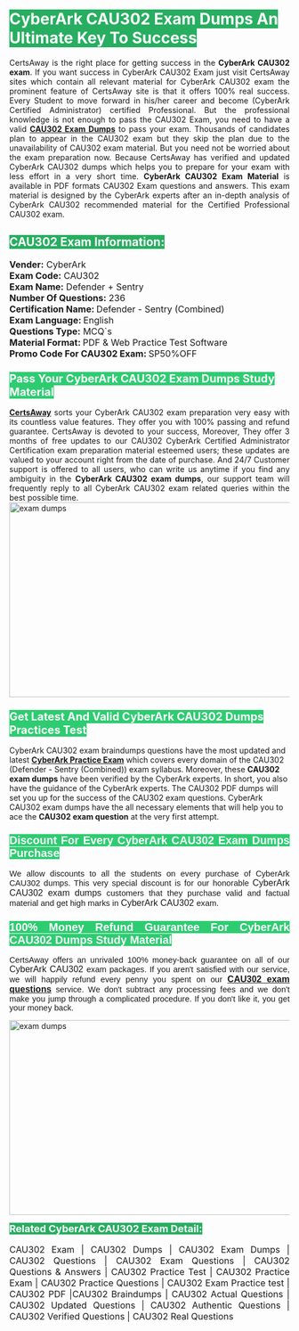 <h1><span style="color:#ffffff"><strong><span style="background-color:#27ae60">CyberArk CAU302 Exam Dumps An Ultimate Key To Success</span></strong></span></h1> <div style="text-align:justify">CertsAway is the right place for getting success in the <strong>CyberArk CAU302 exam</strong>. If you want success in CyberArk CAU302 Exam just visit CertsAway sites which contain all relevant material for CyberArk CAU302 exam the prominent feature of CertsAway site is that it offers 100% real success. Every Student to move forward in his/her career and become (CyberArk Certified Administrator) certified Professional. But the professional knowledge is not enough to pass the CAU302 Exam, you need to have a valid <a href="https://www.certsaway.com/cyberark/cau302-exam-dumps"><strong>CAU302 Exam Dumps</strong></a> to pass your exam. Thousands of candidates plan to appear in the CAU302 exam but they skip the plan due to the unavailability of CAU302 exam material. But you need not be worried about the exam preparation now. Because CertsAway has verified and updated CyberArk CAU302 dumps which helps you to prepare for your exam with less effort in a very short time. <strong>CyberArk CAU302 Exam Material</strong> is available in PDF formats CAU302 Exam questions and answers. This exam material is designed by the CyberArk experts after an in-depth analysis of CyberArk CAU302 recommended material for the Certified Professional CAU302 exam.</div> <h2 style="text-align:justify"><span style="color:#ffffff"><span style="background-color:#27ae60">CAU302 Exam Information:</span></span></h2> <p><span style="font-size:16px"><strong>Vender:</strong> CyberArk<br /> <strong>Exam Code:</strong> CAU302<br /> <strong>Exam Name:</strong> Defender + Sentry<br /> <strong>Number Of Questions:</strong> 236<br /> <strong>Certification Name: </strong>Defender - Sentry (Combined)<br /> <strong>Exam Language: </strong>English<br /> <strong>Questions Type:</strong> MCQ`s<br /> <strong>Material Format: </strong>PDF & Web Practice Test Software<br /> <strong>Promo Code For CAU302 Exam: </strong>SP50%OFF</span></p> <h3><span style="font-size:20px"><span style="color:#ffffff"><strong><span style="background-color:#2ecc71">Pass Your CyberArk CAU302 Exam Dumps Study Material</span></strong></span></span></h3> <div style="text-align:justify"><a href=" https://www.certsaway.com/"><strong>CertsAway</strong></a> sorts your CyberArk CAU302 exam preparation very easy with its countless value features. They offer you with 100% passing and refund guarantee. CertsAway is devoted to your success, Moreover, They offer 3 months of free updates to our CAU302 CyberArk Certified Administrator Certification exam preparation material esteemed users; these updates are valued to your account right from the date of purchase. And 24/7 Customer support is offered to all users, who can write us anytime if you find any ambiguity in the <strong>CyberArk CAU302 exam dumps</strong>, our support team will frequently reply to all CyberArk CAU302 exam related queries within the best possible time.</div> <div style="text-align:justify"> </div> <div style="text-align:justify"><a href="https://www.certsaway.com/cyberark/cau302-exam-dumps" rel="no-follow"><img alt="exam dumps" src="https://www.certcollections.com/uploads/content/certsaway.png" style="height:350px; width:750px" /></a></div> <h3><span style="font-size:20px"><span style="color:#ffffff"><strong><span style="background-color:#2ecc71">Get Latest And Valid CyberArk CAU302 Dumps Practices Test</span></strong></span></span></h3> <p>CyberArk CAU302 exam braindumps questions have the most updated and latest <a href="https://www.certsaway.com/cyberark-questions"><strong>CyberArk Practice Exam</strong></a> which covers every domain of the CAU302 (Defender - Sentry (Combined)) exam syllabus. Moreover, these <strong>CAU302 exam dumps</strong> have been verified by the CyberArk experts. In short, you also have the guidance of the CyberArk experts. The CAU302 PDF dumps will set you up for the success of the CAU302 exam questions. CyberArk CAU302 exam dumps have the all necessary elements that will help you to ace the <strong>CAU302 exam question</strong> at the very first attempt.</p> <h3 style="text-align:justify"><span style="font-size:20px"><span style="color:#ffffff"><strong><span style="font-family:Calibri,sans-serif"><span style="background-color:#2ecc71">Discount For Every </span><span style="background-color:#2ecc71">CyberArk CAU302 Exam</span><span style="background-color:#2ecc71"> Dumps Purchase</span></span></strong></span></span></h3> <div style="text-align:justify"> <p><span style="font-size:11pt"><span style="font-family:Calibri,sans-serif">We allow discounts to all the students on every purchase of CyberArk CAU302 dumps. This very special discount is for our honorable <span style="font-size:12.0pt"><span style="background-color:white">CyberArk CAU302 exam dumps </span></span>customers that they purchase valid and factual material and get high marks in <span style="font-size:12.0pt"><span style="background-color:white">CyberArk CAU302 </span></span>exam. </span></span></p> <h3><span style="font-size:20px"><span style="color:#ffffff"><strong><span style="font-family:Calibri,sans-serif"><span style="background-color:#2ecc71">100% Money Refund Guarantee For </span><span style="background-color:#2ecc71">CyberArk CAU302 Dumps Study Material</span></span></strong></span></span></h3> <p><span style="font-size:11pt"><span style="font-family:Calibri,sans-serif">CertsAway offers an unrivaled 100% money-back guarantee on all of our <span style="font-size:12.0pt"><span style="background-color:white">CyberArk CAU302 </span></span>exam packages. If you aren't satisfied with our service, we will happily refund every penny you spent on our <span style="font-size:12.0pt"><span style="background-color:white"><a href="https://www.certsaway.com/cyberark/cau302-exam-dumps"><strong>CAU302 exam questions</strong></a> </span></span>service. We don't subtract any processing fees and we don't make you jump through a complicated procedure. If you don't like it, you get your money back.</span></span></p> <p><a href="https://www.certsaway.com/cyberark/cau302-exam-dumps" rel="no-follow"><img alt="exam dumps" src="https://www.certcollections.com/uploads/content/certsaway_(2)2.png" style="height:350px; width:750px" /></a></p> <p><span style="color:#ffffff"><strong><span style="font-size:18px"><span style="background-color:#27ae60">Related CyberArk CAU302 Exam Detail:</span></span></strong></span><br /> <br /> <span style="font-size:16px">CAU302 Exam | CAU302 Dumps | CAU302 Exam Dumps | CAU302 Questions | CAU302 Exam Questions | CAU302 Questions & Answers | CAU302 Practice Test | CAU302 Practice Exam | CAU302 Practice Questions | CAU302 Exam Practice test | CAU302 PDF |CAU302 Braindumps | CAU302 Actual Questions | CAU302 Updated Questions | CAU302 Authentic Questions | CAU302 Verified Questions | CAU302 Real Questions</span></p> </div>
